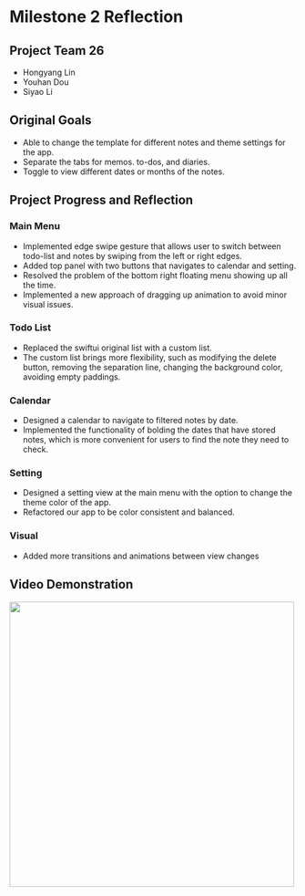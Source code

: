 # Milestone 2 Reflection
 
## Project Team 26
   * Hongyang Lin
   * Youhan Dou
   * Siyao Li
 
## Original Goals
* Able to change the template for different notes and theme settings for the app.
* Separate the tabs for memos. to-dos, and diaries.
* Toggle to view different dates or months of the notes.
 
 
## Project Progress and Reflection
### Main Menu
* Implemented edge swipe gesture that allows user to switch between todo-list and notes by swiping from the left or right edges.
* Added top panel with two buttons that navigates to calendar and setting.
* Resolved the problem of the bottom right floating menu showing up all the time.
* Implemented a new approach of dragging up animation to avoid minor visual issues.
 
### Todo List
* Replaced the swiftui original list with a custom list.
* The custom list brings more flexibility, such as modifying the delete button, removing the separation line, changing the background color, avoiding empty paddings.
 
### Calendar
* Designed a calendar to navigate to filtered notes by date.
* Implemented the functionality of bolding the dates that have stored notes, which is more convenient for users to find the note they need to check.
 
### Setting
* Designed a setting view at the main menu with the option to change the theme color of the app.
* Refactored our app to be color consistent and balanced.
 
### Visual
* Added more transitions and animations between view changes
 
 
 
## Video Demonstration
<!-- ![Demonstration GIF](Resources/demonstration2.gif) -->
<img src="Resources/demonstration2.gif" height="500"/>
 


